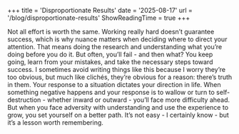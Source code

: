 +++
title = 'Disproportionate Results'
date = '2025-08-17'
url = '/blog/disproportionate-results'
ShowReadingTime = true
+++

Not all effort is worth the same. Working really hard doesn’t guarantee success, which is why nuance matters when deciding where to direct your attention. That means doing the research and understanding what you’re doing before you do it. But often, you’ll fail - and then what? You keep going, learn from your mistakes, and take the necessary steps toward success.
I sometimes avoid writing things like this because I worry they’re too obvious, but much like clichés, they’re obvious for a reason: there’s truth in them. 
Your response to a situation dictates your direction in life. When something negative happens and your response is to wallow or turn to self-destruction - whether inward or outward - you’ll face more difficulty ahead. But when you face adversity with understanding and use the experience to grow, you set yourself on a better path. It’s not easy - I certainly know - but it’s a lesson worth remembering.